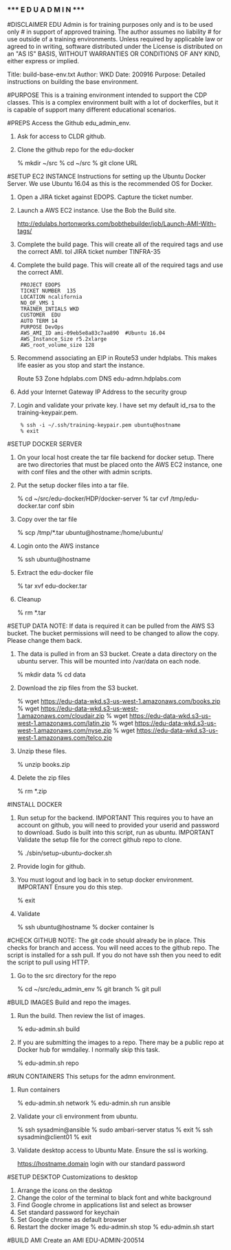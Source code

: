 ### *** E D U   A D M I N *** 

#DISCLAIMER 
EDU Admin is for training purposes only and is to be used only # in support of approved training. The author assumes no liability # for use outside of a training environments. Unless required by applicable law or agreed to in writing, software distributed under the License is distributed on an "AS IS" BASIS, WITHOUT WARRANTIES OR CONDITIONS OF ANY KIND, either express or implied.

Title: build-base-env.txt 
Author: WKD
Date: 200916 
Purpose: Detailed instructions on building the base environment.

#PURPOSE 
This is a training environment intended to support the CDP classes. This is a complex environment built with a lot of dockerfiles, but it is capable of support many different educational scenarios.

#PREPS 
Access the Github edu_admin_env.
1. Ask for access to CLDR github. 
2. Clone the github repo for the edu-docker

	% mkdir ~/src
	% cd ~/src
	% git clone URL
 
#SETUP EC2 INSTANCE 
Instructions for setting up the Ubuntu Docker Server. We use Ubuntu 16.04 as this is the recommended OS for Docker.
1. Open a JIRA ticket against EDOPS. Capture the ticket number.
2. Launch a AWS EC2 instance. Use the Bob the Build site.

	http://edulabs.hortonworks.com/bobthebuilder/job/Launch-AMI-With-tags/

3. Complete the build page. This will create all of the required tags and use the correct AMI.
	tol
        JIRA ticket number TINFRA-35 

3. Complete the build page. This will create all of the required tags and use the correct AMI.

        PROJECT EDOPS 
        TICKET NUMBER  135
        LOCATION ncalifornia
        NO_OF_VMS 1 
        TRAINER_INTIALS WKD
        CUSTOMER  EDU 
        AUTO TERM 14 
        PURPOSE DevOps
        AWS_AMI_ID ami-09eb5e8a83c7aa890  #Ubuntu 16.04
        AWS_Instance_Size r5.2xlarge
        AWS_root_volume_size 128 

4. Recommend associating an EIP in Route53 under hdplabs. This makes life easier as you stop and start the instance.

	Route 53
        Zone hdplabs.com
        DNS  edu-admn.hdplabs.com

5. Add your Internet Gateway IP Address to the security group
6. Login and validate your private key. I have set my default id_rsa to the training-keypair.pem.

        % ssh -i ~/.ssh/training-keypair.pem ubuntu@hostname
        % exit

#SETUP DOCKER SERVER
1. On your local host create the tar file backend for docker setup. There are two directories that must be placed onto the AWS EC2 instance, one with conf files and the other with admin scripts. 
2. Put the setup docker files into a tar file.

	% cd ~/src/edu-docker/HDP/docker-server
	% tar cvf /tmp/edu-docker.tar conf sbin

3. Copy over the tar file

	% scp /tmp/*.tar ubuntu@hostname:/home/ubuntu/

4. Login onto the AWS instance

	% ssh ubuntu@hostname 

5. Extract the edu-docker file

	% tar xvf edu-docker.tar

6. Cleanup

	% rm *.tar 


#SETUP DATA
NOTE: If data is required it can be pulled from the AWS S3 bucket. The bucket permissions will need to be changed to allow the copy. Please change them back.

1. The data is pulled in from an S3 bucket. Create a data directory on the ubuntu server. This will be mounted into /var/data on each node.

	% mkdir data
	% cd data

2. Download the zip files from the S3 bucket.

	% wget https://edu-data-wkd.s3-us-west-1.amazonaws.com/books.zip 
	% wget https://edu-data-wkd.s3-us-west-1.amazonaws.com/cloudair.zip 
	% wget https://edu-data-wkd.s3-us-west-1.amazonaws.com/latin.zip 
	% wget https://edu-data-wkd.s3-us-west-1.amazonaws.com/nyse.zip 
	% wget https://edu-data-wkd.s3-us-west-1.amazonaws.com/telco.zip 

3. Unzip these files.

	% unzip books.zip

4. Delete the zip files
	
	% rm *.zip

#INSTALL DOCKER 
1. Run setup for the backend. 
IMPORTANT This requires you to have an account on github, you will need to provided your userid and password to download. Sudo is built into this script, run as ubuntu. 
IMPORTANT Validate the setup file for the correct github repo to clone.

	% ./sbin/setup-ubuntu-docker.sh

2. Provide login for github.

3. You must logout and log back in to setup docker environment. 
IMPORTANT Ensure you do this step.

	% exit 


4. Validate

	% ssh ubuntu@hostname
	% docker container ls

#CHECK GITHUB 
NOTE: The git code should already be in place. This checks for branch and access. You will need acces to the github repo. The script is installed for a ssh pull. If you do not have ssh then you need to edit the script to pull using HTTP.
 
1. Go to the src directory for the repo

	% cd ~/src/edu_admin_env
	% git branch 
	% git pull

#BUILD IMAGES
Build and repo the images.
1. Run the build. Then review the list of images.

	% edu-admin.sh build

2. If you are submitting the images to a repo. There may be a public repo at Docker hub for wmdailey. I normally skip this task.

	% edu-admin.sh repo

#RUN CONTAINERS
This setups for the admn environment. 
1. Run containers

	% edu-admin.sh network
	% edu-admin.sh run ansible 

3. Validate your cli environment from ubuntu. 

	% ssh sysadmin@ansible
	% sudo ambari-server status 
	% exit
	% ssh sysadmin@client01 
	% exit

3. Validate desktop access to Ubuntu Mate. Ensure the ssl is working.

	https://hostname.domain
	login with our standard password

#SETUP DESKTOP
Customizations to desktop
1. Arrange the icons on the desktop
2. Change the color of the terminal to black font and white background 
3. Find Google chrome in applications list and select as browser 
4. Set standard password for keychain 
5. Set Google chrome as default browser 
6. Restart the docker image
	% edu-admin.sh stop
	% edu-admin.sh start

#BUILD AMI 
Create an AMI 
	EDU-ADMIN-200514 
